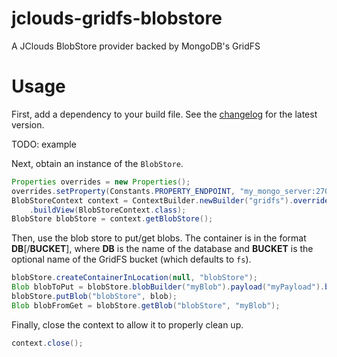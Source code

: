 jclouds-gridfs-blobstore
========================

A JClouds BlobStore provider backed by MongoDB's GridFS

# Usage

First, add a dependency to your build file.  See the [changelog](CHANGES.md) for the latest version.

TODO: example

Next, obtain an instance of the `BlobStore`.

```java
Properties overrides = new Properties();
overrides.setProperty(Constants.PROPERTY_ENDPOINT, "my_mongo_server:27017");
BlobStoreContext context = ContextBuilder.newBuilder("gridfs").overrides(overrides)
    .buildView(BlobStoreContext.class);
BlobStore blobStore = context.getBlobStore();
```

Then, use the blob store to put/get blobs.  The container is in the format **DB**[/**BUCKET**], where **DB** is the name of the database and **BUCKET** is the optional name of the GridFS bucket (which defaults to `fs`).

```java
blobStore.createContainerInLocation(null, "blobStore");
Blob blobToPut = blobStore.blobBuilder("myBlob").payload("myPayload").build();
blobStore.putBlob("blobStore", blob);
Blob blobFromGet = blobStore.getBlob("blobStore", "myBlob");
```

Finally, close the context to allow it to properly clean up.

```java
context.close();
```
